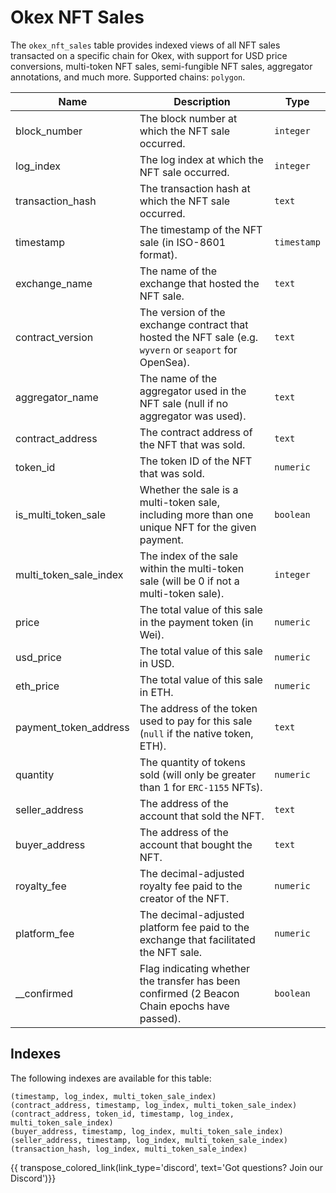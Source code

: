
# Okex NFT Sales

The `okex_nft_sales` table provides indexed views of all NFT sales transacted on a specific chain for Okex, with support for USD price conversions, multi-token NFT sales, semi-fungible NFT sales, aggregator annotations, and much more.
Supported chains: `polygon`.

| Name                | Description                                                                 | Type        |
| --------- | --------- | --------------------------------------------------------------------------- |
| block_number | The block number at which the NFT sale occurred. | `integer` |
| log_index | The log index at which the NFT sale occurred. | `integer` |
| transaction_hash | The transaction hash at which the NFT sale occurred. | `text` |
| timestamp | The timestamp of the NFT sale (in ISO-8601 format). | `timestamp` |
| exchange_name | The name of the exchange that hosted the NFT sale. | `text` |
| contract_version | The version of the exchange contract that hosted the NFT sale (e.g. `wyvern` or `seaport` for OpenSea). | `text` |
| aggregator_name | The name of the aggregator used in the NFT sale (null if no aggregator was used). | `text` |
| contract_address | The contract address of the NFT that was sold. | `text` |
| token_id | The token ID of the NFT that was sold. | `numeric` |
| is_multi_token_sale | Whether the sale is a multi-token sale, including more than one unique NFT for the given payment. | `boolean` |
| multi_token_sale_index | The index of the sale within the multi-token sale (will be 0 if not a multi-token sale). | `integer` |
| price | The total value of this sale in the payment token (in Wei). | `numeric` |
| usd_price | The total value of this sale in USD. | `numeric` |
| eth_price | The total value of this sale in ETH. | `numeric` |
| payment_token_address | The address of the token used to pay for this sale (`null` if the native token, ETH). | `text` |
| quantity | The quantity of tokens sold (will only be greater than 1 for `ERC-1155` NFTs). | `numeric` |
| seller_address | The address of the account that sold the NFT. | `text` |
| buyer_address | The address of the account that bought the NFT. | `text` |
| royalty_fee | The decimal-adjusted royalty fee paid to the creator of the NFT. | `numeric` |
| platform_fee | The decimal-adjusted platform fee paid to the exchange that facilitated the NFT sale. | `numeric` |
| __confirmed | Flag indicating whether the transfer has been confirmed (2 Beacon Chain epochs have passed). | `boolean` |

## Indexes
The following indexes are available for this table:

```
(timestamp, log_index, multi_token_sale_index)
(contract_address, timestamp, log_index, multi_token_sale_index)
(contract_address, token_id, timestamp, log_index, multi_token_sale_index)
(buyer_address, timestamp, log_index, multi_token_sale_index)
(seller_address, timestamp, log_index, multi_token_sale_index)
(transaction_hash, log_index, multi_token_sale_index)
```


{{ transpose_colored_link(link_type='discord', text='Got questions?  Join our Discord')}}

